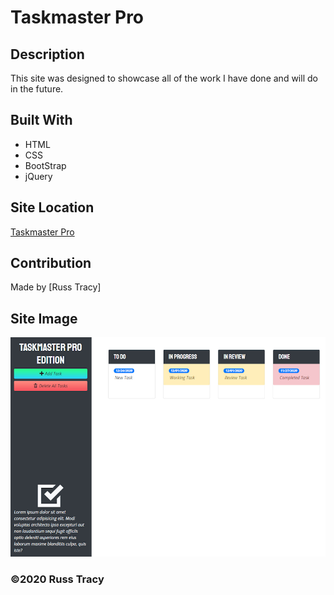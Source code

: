 # Taskmaster Pro

## Description

This site was designed to showcase all of the work I have done and will do in the future.


## Built With
* HTML
* CSS
* BootStrap
* jQuery

## Site Location
[Taskmaster Pro](https://russtracy.github.io/Taskmaster-Pro/)

## Contribution
Made by [Russ Tracy]

## Site Image
![alt text](assets/images/TaskmasterProScreenshot.jpg)

### ©️2020 Russ Tracy
